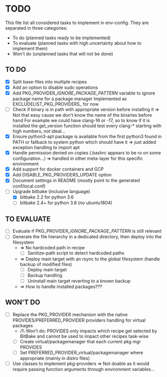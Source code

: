 # TODO

This file list all considered tasks to implement in env-config. They are
separated in three categories:
- To do (planned tasks ready to be implemented)
- To evaluate (planned tasks with high uncertainty about how to implement them)
- Won't do (unplanned tasks that will not be done)

## TO DO

- [x] Split base-files into multiple recipes
- [x] Add an option to disable sudo operations
- [x] Add PKG_PROVIDER_<pkgprov>_IGNORE_PACKAGE_PATTERN_<pkg> variable to ignore package name for a package manager
      Implemented as EXCLUDELIST_PKG_PROVIDERS_<pkg> for now
- [ ] Check if binary is in path with appropriate version before installing it
      => Not that easy cause we don't know the name of the binaries before hand
         For example we could have clang-16 or -17, so to know if it is installed
         the get_version function should test every clang-* starting with high numbers, not ideal...
- [x] Ensure python3-apt package is available from the first python3 found in
      PATH or fallback to system python which should have it
      => just added exception handling to import apt
- [x] Handle permission denied on copies (.bashrc appears to be ro on some configuration...)
      => handled in other meta-layer for this specific environment
- [x] Add support for docker containers and GCP
- [x] Add DISABLE_PKG_PROVIDERS_UPDATE option
- [x] Document settings in README (mostly point to the generated conf/local.conf)
- [ ] Upgrade bitbake (inclusive language)
  - [x] bitbake 2.2 for python 3.6
  - [ ] bitbake 2.4+ for python 3.8 (no ubuntu1804)

## TO EVALUATE

- [ ] Evaluate if PKG_PROVIDER_<pkgprov>_IGNORE_PACKAGE_PATTERN_<pkg> is still relevant
- [ ] Generate the file hierarchy in a dedicated directory, then deploy into the filesystem
  - => No hardcoded path in recipe
    - [ ] Sanitize-path script to detect hardcoded paths
  - => Deploy main target with an rsync to the global filesystem (handle backup of modified files)
    - [ ] Deploy main target
    - [ ] Backup handling
    - [ ] Uninstall main target reverting to a known backup
  - => How to handle installed packages???

## WON'T DO

- [ ] Replace the PKG_PROVIDER mechanism with the native PROVIDES/PREFERRED_PROVIDER providers handling for virtual packages
  - /!\ Won't do: PROVIDES only impacts which recipe get selected by BitBake and cannot be used to impact other recipes task-wise
  - [ ] Create virtual/packagemanager that each current pkg mgr PROVIDES
  - [ ] Set PREFERRED_PROVIDER_virtual/packagemanager where appropriate (mainly in distro files)
- [ ] Use classes to implement pkg-providers
      => Not doable as it would require passing function arguments through environment variables...

